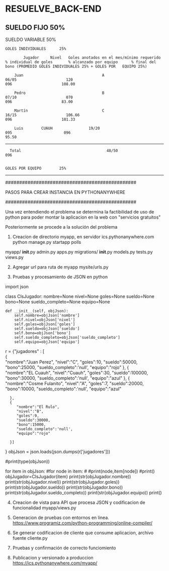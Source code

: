 # RESUELVE_BACK-END
SUELDO FIJO					50%
-------------------------------------------------------------------------------------------------------------------------------------------------------
SUELDO VARIABLE				50%

    GOLES INDIVIDUALES		25%
    
            Jugador		Nivel	Goles anotados en el mes/mínimo requerido		% individual de goles		% alcanzado por equipo		% final del bono (PROMEDIO GOLES INDIVIDUALES 25% + GOLES POR   EQUIPO 25%)
    
		Juan                                   A                                                    06/05                      120                                      096                      108.00
    
		Pedro                                  B                                                    07/10                      070                                      096                      83.00
    
		Martín                                 C                                                    16/15                      106.66                                   096                      101.33
    
		Luis 		CUAUH                19/20                                                    095                       096                                             95.50  
    
------------------------------------------------------------------------------------------------------------------------------------------------------- 
      Total									     48/50							096													 

	
	GOLES POR EQUIPO		25%
-------------------------------------------------------------------------------------------------------------------------------------------------------



###############################################

PASOS PARA CREAR INSTANCIA EN PYTHONANYWHERE

###############################################

Una vez entendiendo el problema se determina la factibilidad de uso de python para poder montar la aplicacion en la web con "servicios gratuitos"

Posteriormente se procede a la solución del problema

1. Creacion de directorio myapp, en servidor ics.pythonanywhere.com
python manage.py startapp polls

myapp/
    __init__.py
    admin.py
    apps.py
    migrations/
        __init__.py
    models.py
    tests.py
    views.py
	
2. Agregar url para ruta de myapp
mysite/urls.py


3. Pruebas y procesamiento de JSON en python

import json

class ClsJugador:
    nombre=None
    nivel=None
    goles=None
    sueldo=None
    bono=None
    sueldo_completo=None
    equipo=None

    def __init__(self, objJson):
        self.nombre=objJson['nombre']
        self.nivel=objJson['nivel']
        self.goles=objJson['goles']
        self.sueldo=objJson['sueldo']
        self.bono=objJson['bono']
        self.sueldo_completo=objJson['sueldo_completo']
        self.equipo=objJson['equipo']


r =
{"jugadores" : [  
      {  
         "nombre":"Juan Perez",
         "nivel":"C",
         "goles":10,
         "sueldo":50000,
         "bono":25000,
         "sueldo_completo":'null',
         "equipo":"rojo"
      },
      {  
         "nombre":"EL Cuauh",
         "nivel":"Cuauh",
         "goles":30,
         "sueldo":100000,
         "bono":30000,
         "sueldo_completo":'null',
         "equipo":"azul"
      },
      {  
         "nombre":"Cosme Fulanito",
         "nivel":"A",
         "goles":7,
         "sueldo":20000,
         "bono":10000,
         "sueldo_completo":'null',
         "equipo":"azul"

      },
      {  
         "nombre":"El Rulo",
         "nivel":"B",
         "goles":9,
         "sueldo":30000,
         "bono":15000,
         "sueldo_completo":'null',
         "equipo":"rojo"

      }]
}
objJson = json.loads(json.dumps(r['jugadores']))

#print(type(objJson))

for item in objJson:
    #for node in item:
    #    #print(node,item[node])
    #print()
    objJugador=ClsJugador(item)
    print(str(objJugador.nombre))
    print(str(objJugador.nivel))
    print(str(objJugador.goles))
    print(str(objJugador.sueldo))
    print(str(objJugador.bono))
    print(str(objJugador.sueldo_completo))
    print(str(objJugador.equipo))
    print()
	
	
4. Creacion de vista para API que procesa JSON y codificacion de funcionalidad
myapp/views.py



5. Generacion de pruebas con entornos en linea. https://www.programiz.com/python-programming/online-compiler/


6. Se generar codificacion de cliente que consume aplicacion, archivo fuente cliente.py


7. Pruebas y confirmación de correcto funciomiento


8. Publicacion y versionado a produccion https://ics.pythonanywhere.com/myapp/




